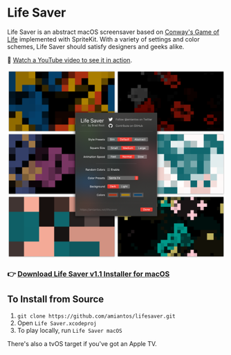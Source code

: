 # Life Saver

Life Saver is an abstract macOS screensaver based on [Conway's Game of Life](https://www.github.com/amiantos/lifesaver) implemented with SpriteKit. With a variety of settings and color schemes, Life Saver should satisfy designers and geeks alike.

📼  [Watch a YouTube video to see it in action](https://www.youtube.com/watch?v=N4nCFUVThgg).

![Life Saver Screenshots](/Design/lifesaver-screenshots-1.1.png?raw=true)


### 👉 [Download Life Saver v1.1 Installer for macOS](https://s3.amazonaws.com/amiantos/lifesaver-1.1.pkg)

## To Install from Source

1. `git clone https://github.com/amiantos/lifesaver.git`
2. Open `Life Saver.xcodeproj`
3. To play locally, run `Life Saver macOS`

There's also a tvOS target if you've got an Apple TV.


